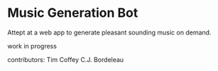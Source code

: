 # Music Generation Bot

Attept at a web app to generate pleasant sounding music on demand.

work in progress

contributors: 
  Tim Coffey
  C.J. Bordeleau

